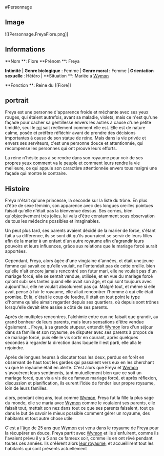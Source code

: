 #Personnage 

## Image
![[Personnage.FreyaFiore.png]]

## Informations
**Nom **: Fiore
**Prénom **: Freya

**Intimité**
| **Genre biologique** : Femme 
| **Genre moral** : Femme 
| **Orientation sexuelle** : Hétéro 
| **Situation **: Mariée a [Wymon](Wymon%20III.md)

**Fonction **: Reine du [[Fiore]]

## portrait
Freya est une personne d'apparence froide et méchante avec ses yeux rouges, qui étaient autrefois, avant sa maladie, violets, mais ce n'est qu'une façade pour cacher sa gentillesse envers les autres à cause d'une petite timidité, seul le [roi](Wymon%20III.md) sait réellement comment elle est. Elle est de nature calme, posée et préfère réfléchir avant de prendre des décisions importantes à cause de son statue de reine. Mais dans la vie privée et envers ses serviteurs, c'est une personne douce et attentionnée, qui récompense les personnes qui ont prouvé leurs efforts. 

La reine n'hésite pas à se rendre dans son royaume pour voir de ses propres yeux comment va le peuple et comment leurs rendre la vie meilleure, ce qui appuie son caractère attentionnée envers tous malgré une façade qui montre le contraire.

## Histoire
Freya n'était qu'une princesse, la seconde sur la liste du trône. En plus d'être de sexe féminin, son apparence avec des longues oreilles pointues faisait qu'elle n'était pas la bienvenue dessus. Ses cornes, bien qu'objectivement très jolies, lui valu d'être constamment sous observation de tous les médecins possibles et imaginables.

Un peut plus tard, ses parents avaient décidé de la marier de force, s'étant fait a sa différence, ils se sont dit qu'ils pourraient se servir de leurs filles afin de la marier à un enfant d'un autre royaume afin d'agrandir leurs pouvoirs et leurs influences, grâce aux relations que le mariage forcé aurait apportées.

Cependant, Freya, alors âgée d'une vingtaine d'années, et était une jeune femme qui savait ce qu'elle voulait, ne l'entendait pas de cette oreille. bien qu'elle n'ait encore jamais rencontré son futur mari, elle ne voulait pas d'un mariage forcé, elle se sentait vendue, utilisée, et en vue du mariage forcé qu'ont subi ses tantes quand elle avait son âge, et qui sont toujours avec aujourd'hui, elle ne voulait absolument pas ça. Malgré tout, et même si elle avait pensé à fuir le royaume, elle allait rencontrer l'homme à qui elle était promise. Et là, c'était le coup de foudre, il était en tout point le type d'homme qu'elle aimait regarder depuis ses quartiers, où depuis sont trônes lorsqu'elle devait être assise a côté de ses parents.

Après de multiples rencontres, l'alchimie entre eux ne faisait que grandir, au grand bonheur de leurs parents, mais leurs sensations d'être vendue également... Freya, à sa grande stupeur, entendit [Wymon](Wymon%20III.md) lors d'un séjour dans sa famille et son royaume, se disputer avec ses parents à propos de ce mariage forcé, puis elle le vis sortir en courant, après quelques secondes à regarder la direction dans laquelle il est parti, elle alla le rejoindre.

Après de longues heures à discuter tous les deux, perdus en forêt en observant de haut tout les gardes qui passaient vers eux en les cherchant vu que le royaume était en alerte. C'est alors que Freya et [Wymon](Wymon%20III.md) s'avouèrent leurs sentiments, tant mutuellement bien que ce soit un mariage forcé, que vis a vis de ce fameux mariage forcé, et après réflexion, discussion et planification, ils eurent l'idée de fonder leur propre royaume, loin de leurs familles.

alors, pendant cinq ans, tout comme [Wymon](Wymon%20III.md), Freya fut la fille la plus sage du monde, elle se maria avec [Wymon](Wymon%20III.md) comme le voulaient ses parents, elle faisait tout, mettait son nez dans tout ce que ses parents faisaient, tout ça dans le but de savoir le mieux possible comment gérer un royaume, des habitants et tout autre chose utile

C'est a l'âge de 25 ans que [Wymon](Wymon%20III.md) est venu dans le royaume de Freya pour la récupérer en douce, Freya partit avec [Wymon](Wymon%20III.md) et ils s'enfuirent, comme ils l'avaient prévu il y a 5 ans ce fameux soir, comme ils en ont rêvé pendant toutes ces années. Ils créèrent alors [leur royaume](Fiore.md), et accueillirent tout les habitants qui sont présents actuellement